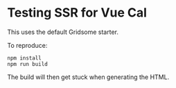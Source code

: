 # Testing SSR for Vue Cal

This uses the default Gridsome starter.

To reproduce:
```
npm install
npm run build
```
The build will then get stuck when generating the HTML.

